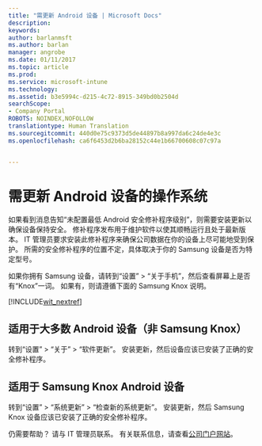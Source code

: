 ```yaml
---
title: "需更新 Android 设备 | Microsoft Docs"
description: 
keywords: 
author: barlanmsft
ms.author: barlan
manager: angrobe
ms.date: 01/11/2017
ms.topic: article
ms.prod: 
ms.service: microsoft-intune
ms.technology: 
ms.assetid: b3e5994c-d215-4c72-8915-349bd0b2504d
searchScope:
- Company Portal
ROBOTS: NOINDEX,NOFOLLOW
translationtype: Human Translation
ms.sourcegitcommit: 440d0e75c9373d5de44897b8a997da6c24de4e3c
ms.openlocfilehash: ca6f6453d2b6ba28152c44e1b66700608c07c97a


---
```


# <a name="you-need-to-update-your-android-devices-operating-system"></a>需更新 Android 设备的操作系统

如果看到消息告知“未配置最低 Android 安全修补程序级别”，则需要安装更新以确保设备保持安全。 修补程序发布用于维护软件以使其顺畅运行且处于最新版本。 IT 管理员要求安装此修补程序来确保公司数据在你的设备上尽可能地受到保护。 所需的安全修补程序的位置不定，具体取决于你的 Samsung 设备是否为特定型号。

如果你拥有 Samsung 设备，请转到“设置” > “关于手机”，然后查看屏幕上是否有“Knox”一词。 如果有，则请遵循下面的 Samsung Knox 说明。

[!INCLUDE[wit_nextref](../includes/end-user-os-update-guidance.md)]

## <a name="for-most-android-devices-non-samsung-knox"></a>适用于大多数 Android 设备（非 Samsung Knox）

转到“设置” > “关于” > “软件更新”。 安装更新，然后设备应该已安装了正确的安全修补程序。

## <a name="for-samsung-knox-android-devices"></a>适用于 Samsung Knox Android 设备

转到“设置” > “系统更新” > “检查新的系统更新”。 安装更新，然后 Samsung Knox 设备应该已安装了正确的安全修补程序。



仍需要帮助？ 请与 IT 管理员联系。 有关联系信息，请查看[公司门户网站](http://portal.manage.microsoft.com)。



<!--HONumber=Jan17_HO2-->


